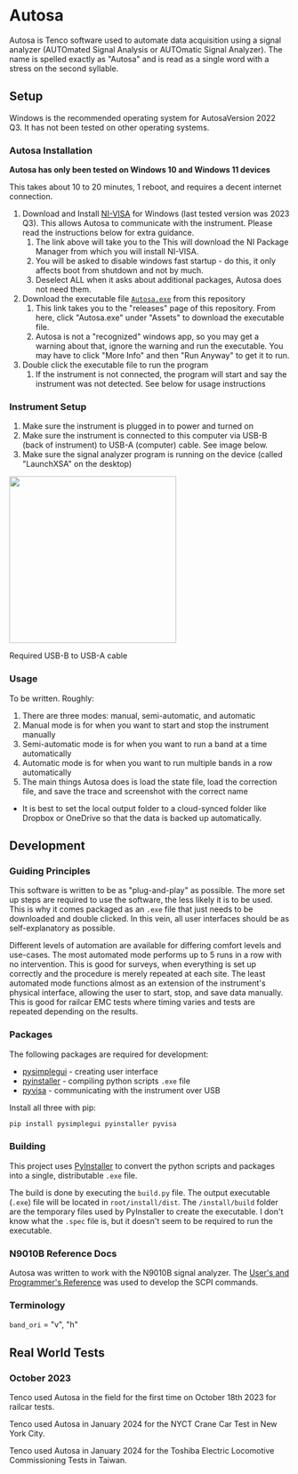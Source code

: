 # Autosa

Autosa is Tenco software used to automate data acquisition using a signal analyzer (AUTOmated Signal Analysis or AUTOmatic Signal Analyzer). The name is spelled exactly as "Autosa" and is read as a single word with a stress on the second syllable.

## Setup

Windows is the recommended operating system for AutosaVersion 2022 Q3. It has not been tested on other operating systems.

### Autosa Installation

**Autosa has only been tested on Windows 10 and Windows 11 devices**

This takes about 10 to 20 minutes, 1 reboot, and requires a decent internet connection.

1. Download and Install [NI-VISA](https://www.ni.com/en/support/downloads/drivers/download.ni-visa.html) for Windows (last tested version was 2023 Q3). This allows Autosa to communicate with the instrument. Please read the instructions below for extra guidance.
   1. The link above will take you to the This will download the NI Package Manager from which you will install NI-VISA.
   2. You will be asked to disable windows fast startup - do this, it only affects boot from shutdown and not by much.
   3. Deselect ALL when it asks about additional packages, Autosa does not need them.
2. Download the executable file [`Autosa.exe`](https://github.com/ThisTemba/autosa/releases/tag/v0.3) from this repository
   1. This link takes you to the "releases" page of this repository. From here, click "Autosa.exe" under "Assets" to download the executable file.
   2. Autosa is not a "recognized" windows app, so you may get a warning about that, ignore the warning and run the executable. You may have to click "More Info" and then "Run Anyway" to get it to run.
3. Double click the executable file to run the program
   1. If the instrument is not connected, the program will start and say the instrument was not detected. See below for usage instructions

### Instrument Setup

1. Make sure the instrument is plugged in to power and turned on
2. Make sure the instrument is connected to this computer via USB-B (back of instrument) to USB-A (computer) cable. See image below.
3. Make sure the signal analyzer program is running on the device (called "LaunchXSA" on the desktop)

<img src="https://github.com/ThisTemba/autosa/assets/36087610/0b688734-af36-4af1-bae5-a3874f0893b7" width="300px" />

Required USB-B to USB-A cable

### Usage

To be written. Roughly:

1. There are three modes: manual, semi-automatic, and automatic
2. Manual mode is for when you want to start and stop the instrument manually
3. Semi-automatic mode is for when you want to run a band at a time automatically
4. Automatic mode is for when you want to run multiple bands in a row automatically
5. The main things Autosa does is load the state file, load the correction file, and save the trace and screenshot with the correct name

- It is best to set the local output folder to a cloud-synced folder like Dropbox or OneDrive so that the data is backed up automatically.

## Development

### Guiding Principles

This software is written to be as "plug-and-play" as possible. The more set up steps are required to use the software, the less likely it is to be used. This is why it comes packaged as an `.exe` file that just needs to be downloaded and double clicked. In this vein, all user interfaces should be as self-explanatory as possible.

Different levels of automation are available for differing comfort levels and use-cases. The most automated mode performs up to 5 runs in a row with no intervention. This is good for surveys, when everything is set up correctly and the procedure is merely repeated at each site. The least automated mode functions almost as an extension of the instrument's physical interface, allowing the user to start, stop, and save data manually. This is good for railcar EMC tests where timing varies and tests are repeated depending on the results.

### Packages

The following packages are required for development:

- [pysimplegui](https://www.pysimplegui.org/en/latest/) - creating user interface
- [pyinstaller](https://pyinstaller.org/en/stable/) - compiling python scripts `.exe` file
- [pyvisa](https://pyvisa.readthedocs.io/en/latest/) - communicating with the instrument over USB

Install all three with pip:

```bash
pip install pysimplegui pyinstaller pyvisa
```

### Building

This project uses [PyInstaller](https://pyinstaller.org/en/stable/) to convert the python scripts and packages into a single, distributable `.exe` file.

The build is done by executing the `build.py` file. The output executable (`.exe`) file will be located in `root/install/dist`. The `/install/build` folder are the temporary files used by PyInstaller to create the executable. I don't know what the `.spec` file is, but it doesn't seem to be required to run the executable.

### N9010B Reference Docs

Autosa was written to work with the N9010B signal analyzer. The [User's and Programmer's Reference](https://www.keysight.com/us/en/assets/9018-04666/user-manuals/9018-04666.pdf) was used to develop the SCPI commands.

### Terminology

`band_ori` = "v", "h"

## Real World Tests

### October 2023

Tenco used Autosa in the field for the first time on October 18th 2023 for railcar tests.

Tenco used Autosa in January 2024 for the NYCT Crane Car Test in New York City.

Tenco used Autosa in January 2024 for the Toshiba Electric Locomotive Commissioning Tests in Taiwan.
